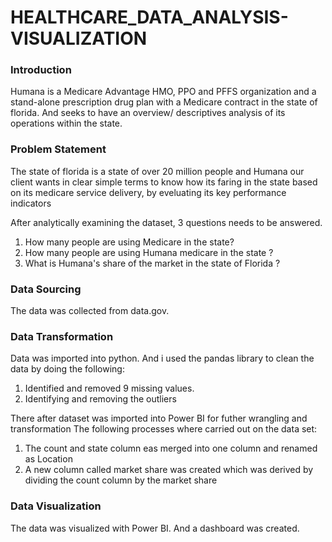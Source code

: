 # HEALTHCARE_DATA_ANALYSIS-VISUALIZATION
### Introduction
Humana is a Medicare Advantage HMO, PPO and PFFS organization and
a stand-alone prescription drug plan with a Medicare contract in the state of florida.
And seeks to have an overview/ descriptives analysis of its operations within the state.

### Problem Statement 
The state of florida is a state of over 20 million people and Humana our client wants in clear simple terms to know
how its faring in the state based on its medicare service delivery, by eveluating its key performance indicators

After analytically examining the dataset, 3 questions needs to be answered.

1. How many people are using Medicare in the state?
2. How many people are using Humana medicare in the state ?
3. What is Humana's share of the market in the state of Florida ?

### Data Sourcing 
The data was collected from data.gov.

### Data Transformation
 
Data was imported into python. And i used the pandas library to clean the 
data by doing the following:
1. Identified and removed 9 missing values.
2. Identifying and removing the outliers

There after dataset was imported into Power BI for futher wrangling and transformation
The following processes where carried out on the data set:
1. The count and state column eas merged into one column and renamed as Location
2. A new column called market share was created which was derived by dividing the count column by the market share

### Data Visualization
The data was visualized with Power BI.
And a dashboard was created.
 
